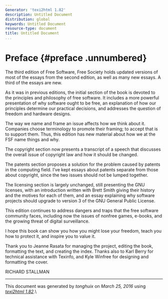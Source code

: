 ```yaml
---
Generator: 'texi2html 1.82'
description: Untitled Document
distribution: global
keywords: Untitled Document
resource-type: document
title: Untitled Document
...
```


Preface {#preface .unnumbered}
=======

The third edition of Free Software, Free Society holds updated versions
of most of the essays from the second edition, as well as many new
essays. A third of the essays are new.

As it was in previous editions, the initial section of the book is
devoted to the principles and philosophy of free software. It includes a
more powerful presentation of why software ought to be free, an
explanation of how our principles determine our practical decisions, and
addresses the question of freedom and hardware designs.

The way we name and frame an issue affects how we think about it.
Companies choose terminology to promote their framing; to accept that is
to support them. Thus, this edition has new material about how we at the
FSF name things and why.

The copyright section now presents a transcript of a speech that
discusses the overall issue of copyright law and how it should be
changed.

The patents section proposes a solution for the problem caused by
patents in the computing field. I’ve kept essays about patents separate
from those about copyright, since the two issues should not be lumped
together.

The licensing section is largely unchanged, still presenting the GNU
licenses, with an introduction written with Brett Smith giving their
history and the motives for each of them, and an essay explaining why
software projects should upgrade to version 3 of the GNU General Public
License.

This edition continues to address dangers and traps that the free
software community faces, including now the issues of nonfree games,
e-books, and the growing threat of digital surveillance.

I hope this book can show you how you might lose your freedom, teach you
how to protect it, and inspire you to value it.

Thank you to Jeanne Rasata for managing the project, editing the book,
formatting the text, and creating the index. Thanks also to Karl Berry
for technical assistance with Texinfo, and Kyle Winfree for designing
and formatting the cover.

RICHARD STALLMAN

------------------------------------------------------------------------

This document was generated by *tonghuix* on *March 25, 2016* using
[*texi2html 1.82*](http://www.nongnu.org/texi2html/).\
